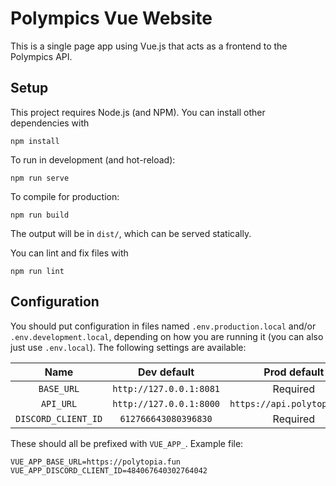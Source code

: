 # Polympics Vue Website

This is a single page app using Vue.js that acts as a frontend to the Polympics API.

## Setup

This project requires Node.js (and NPM). You can install other dependencies with
```
npm install
```

To run in development (and hot-reload):
```
npm run serve
```

To compile for production:
```
npm run build
```
The output will be in `dist/`, which can be served statically.

You can lint and fix files with
```
npm run lint
```

## Configuration

You should put configuration in files named `.env.production.local` and/or `.env.development.local`, depending on how you are running it (you can also just use `.env.local`). The following settings are available:

| Name                | Dev default             | Prod default                |
|:-------------------:|:-----------------------:|:---------------------------:|
| `BASE_URL`          | `http://127.0.0.1:8081` | Required                    |
| `API_URL`           | `http://127.0.0.1:8000` | `https://api.polytopia.fun` |
| `DISCORD_CLIENT_ID` | `612766643080396830`    | Required                    |

These should all be prefixed with `VUE_APP_`. Example file:

```env
VUE_APP_BASE_URL=https://polytopia.fun
VUE_APP_DISCORD_CLIENT_ID=484067640302764042
```
